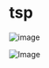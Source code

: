 # tsp
![image](https://github.com/user-attachments/assets/ebfe66e7-5736-4801-9e11-a195cb49e99f)

![Image](https://github.com/user-attachments/assets/b9469de3-7a65-4a01-9ae7-24421f566373)
